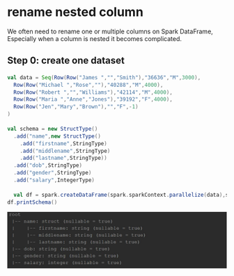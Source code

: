 # rename nested column

We often need to rename one or multiple columns on Spark DataFrame, Especially when a column is nested it becomes complicated. 

## Step 0: create one dataset

```scala
val data = Seq(Row(Row("James ","","Smith"),"36636","M",3000),
  Row(Row("Michael ","Rose",""),"40288","M",4000),
  Row(Row("Robert ","","Williams"),"42114","M",4000),
  Row(Row("Maria ","Anne","Jones"),"39192","F",4000),
  Row(Row("Jen","Mary","Brown"),"","F",-1)
)

val schema = new StructType()
  .add("name",new StructType()
    .add("firstname",StringType)
    .add("middlename",StringType)
    .add("lastname",StringType))
  .add("dob",StringType)
  .add("gender",StringType)
  .add("salary",IntegerType)
  
  val df = spark.createDataFrame(spark.sparkContext.parallelize(data),schema)
df.printSchema()
```
![schema](./spark-rename-column.jpg)
